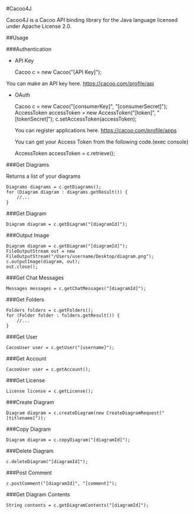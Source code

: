 #Cacoo4J

Cacoo4J is a Cacoo API binding library for the Java language licensed under Apache License 2.0.

##Usage

###Authentication

* API Key

    Cacoo c = new Cacoo("[API Key]");

 You can make an API key here.
 https://cacoo.com/profile/api

* OAuth

    Cacoo c = new Cacoo("[consumerKey]", "[consumerSecret]");
    AccessToken accessToken = new AccessToken("[token]", "[tokenSecret]");
    c.setAccessToken(accessToken);

  You can register applications here.
  https://cacoo.com/profile/apps

  You can get your Access Token from the following code.(exec console)

    AccessToken accessToken = c.retrieve();

###Get Diagrams

  Returns a list of your diagrams

    Diagrams diagrams = c.getDiagrams();
    for (Diagram diagram : diagrams.getResult()) {
        //...
    }

###Get Diagram

    Diagram diagram = c.getDiagram("[diagramId]");

###Output Image

    Diagram diagram = c.getDiagram("[diagramId]");
    FileOutputStream out = new FileOutputStream("/Users/username/Desktop/diagram.png");
    c.outputImage(diagram, out);
    out.close();

###Get Chat Messages

    Messages messages = c.getChatMessages("[diagramId]");

###Get Folders

    Folders folders = c.getFolders();
    for (Folder folder : folders.getResult()) {
        //...
    }

###Get User

    CacooUser user = c.getUser("[username]");

###Get Account

    CacooUser user = c.getAccount();

###Get License

    License license = c.getLicense();

###Create Diagram

    Diagram diagram = c.createDiagram(new CreateDiagramRequest("[titlename]"));

###Copy Diagram

    Diagram diagram = c.copyDiagram("[diagramId]");

###Delete Diagram

    c.deleteDiagram("[diagramId]");

###Post Comment

    c.postComment("[diagramId]", "[comment]");

###Get Diagram Contents

    String contents = c.getDiagramContents("[diagramId]");
